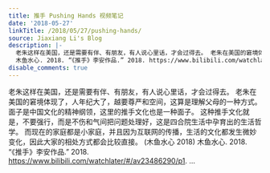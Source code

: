 ```yaml
---
title: 推手 Pushing Hands 视频笔记
date: '2018-05-27'
linkTitle: /2018/05/27/pushing-hands/
source: Jiaxiang Li's Blog
description: |-
  老朱这样在美国，还是需要有伴、有朋友，有人说心里话，才会过得去。 老朱在美国的窘境体现了，人年纪大了，越要尊严和空间，这算是理解父母的一种方式。 面子是中国文化的精神纲领，这里的推手文化也是一种面子。 这种推手文化就是，不要强行，而是不伤和气间把问题处理好，这是四合院生活中孕育出的生活哲学。 而现在的家庭都是小家庭，并且因为互联网的传播，生活的文化都发生微妙变化，因此大家的相处方式都会比较直接。 (木鱼水心 2018)
  木鱼水心. 2018. “《推手》李安作品.” 2018. https://www.bilibili.com/watchlater/#/av23486290/p1.  ...
disable_comments: true
---
```

老朱这样在美国，还是需要有伴、有朋友，有人说心里话，才会过得去。 老朱在美国的窘境体现了，人年纪大了，越要尊严和空间，这算是理解父母的一种方式。 面子是中国文化的精神纲领，这里的推手文化也是一种面子。 这种推手文化就是，不要强行，而是不伤和气间把问题处理好，这是四合院生活中孕育出的生活哲学。 而现在的家庭都是小家庭，并且因为互联网的传播，生活的文化都发生微妙变化，因此大家的相处方式都会比较直接。 (木鱼水心 2018)
木鱼水心. 2018. “《推手》李安作品.” 2018. https://www.bilibili.com/watchlater/#/av23486290/p1.  ...